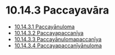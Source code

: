 

# 10.14.3 Paccayavāra

* [10.14.3.1 Paccayānuloma](10.14.3/10.14.3.1.md)
* [10.14.3.2 Paccayapaccanīya](10.14.3/10.14.3.2.md)
* [10.14.3.3 Paccayānulomapaccanīya](10.14.3/10.14.3.3.md)
* [10.14.3.4 Paccayapaccanīyānuloma](10.14.3/10.14.3.4.md)



